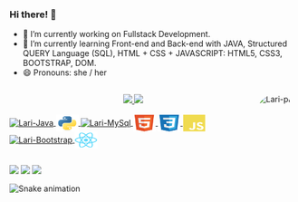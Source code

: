 ### Hi there! 👋
  
- 🔭 I’m currently working on Fullstack Development.
- 🌱 I’m currently learning Front-end and Back-end with JAVA, Structured QUERY Language (SQL), HTML + CSS + JAVASCRIPT: HTML5, CSS3, BOOTSTRAP, DOM.
- 😄 Pronouns: she / her

##

<img align="right" alt="Lari-pic" height="150" style="border-radius:50px;" 
src="https://media2.giphy.com/media/t40qBXY7xMpTKGfEOp/giphy.gif?cid=790b76113dbf3bdb2c65385e48fa46d82bf1f007a2db9b66&rid=giphy.gif&ct=g">
<div>
<div align="center">
  <a href="https://github.com/nogueirarissa">
  <img height="130em" src="https://github-readme-stats.vercel.app/api?username=nogueirarissa&show_icons=true&theme=dracula&include_all_commits=true&count_private=true"/>
  <img height="130em" src="https://github-readme-stats.vercel.app/api/top-langs/?username=nogueirarissa&layout=compact&langs_count=7&theme=dracula"/>
</div>
  
<div style="display: inline_block"><br>
  <img align="center" alt="Lari-Java" height="30" width="40" src="https://cdn.jsdelivr.net/gh/devicons/devicon/icons/java/java-original.svg"/>
  <img align="center" alt="Lari-Python" height="30" width="40" src="https://raw.githubusercontent.com/devicons/devicon/master/icons/python/python-original.svg">
  <img align="center" alt="Lari-MySql" height="30" width="40" src="https://cdn.jsdelivr.net/gh/devicons/devicon/icons/mysql/mysql-original.svg" />
  <img align="center" alt="Lari-HTML" height="30" width="40" src="https://raw.githubusercontent.com/devicons/devicon/master/icons/html5/html5-original.svg">
  <img align="center" alt="Lari-CSS" height="30" width="40" src="https://raw.githubusercontent.com/devicons/devicon/master/icons/css3/css3-original.svg">
  <img align="center" alt="Lari-Js" height="30" width="40" src="https://raw.githubusercontent.com/devicons/devicon/master/icons/javascript/javascript-plain.svg">
  <img align="center" alt="Lari-Bootstrap" height="30" width="40" src="https://cdn.jsdelivr.net/gh/devicons/devicon/icons/bootstrap/bootstrap-original.svg">
  <img align="center" alt="Lari-React" height="30" width="40" src="https://raw.githubusercontent.com/devicons/devicon/master/icons/react/react-original.svg">
<div>  
  
  ##
   
<div>
  <a href="https://www.instagram.com/nogueirarissa/" target="_blank"><img src="https://img.shields.io/badge/-Instagram-%23E4405F?style=for-the-badge&logo=instagram&logoColor=white" target="_blank"></a>
  <a href = "mailto:larissa.nogueiradm@gmail.com"><img src="https://img.shields.io/badge/Gmail-D14836?style=for-the-badge&logo=gmail&logoColor=white" target="_blank"></a>
  <a href="https://www.linkedin.com/in/nogueirarissa/" target="_blank"><img src="https://img.shields.io/badge/-LinkedIn-%230077B5?style=for-the-badge&logo=linkedin&logoColor=white" target="_blank"></a> 
  
  ![Snake animation](https://github.com/nogueirarissa/nogueirarissa/blob/output/github-contribution-grid-snake.svg)
<div>
